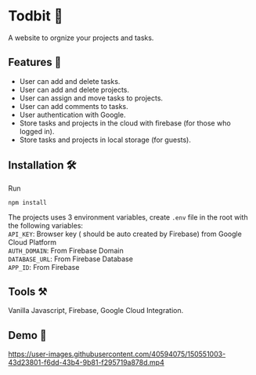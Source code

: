 # Todbit 📝
A website to orgnize your projects and tasks.

## Features 💪
- User can add and delete tasks.
- User can add and delete projects.
- User can assign and move tasks to projects.
- User can add comments to tasks.
- User authentication with Google.
- Store tasks and projects in the cloud with firebase (for those who logged in).
- Store tasks and projects in local storage (for guests).

## Installation 🛠️
Run
```
npm install
```

The projects uses 3 environment variables, create `.env` file in the root with the following variables: <br/>
`API_KEY`: Browser key ( should be auto created by Firebase) from Google Cloud Platform <br/>
`AUTH_DOMAIN`: From Firebase Domain <br/>
`DATABASE_URL`: From Firebase Database <br/>
`APP_ID`: From Firebase <br/>

## Tools ⚒️
Vanilla Javascript, Firebase, Google Cloud Integration.

## Demo 🎥
https://user-images.githubusercontent.com/40594075/150551003-43d23801-f6dd-43b4-9b81-f295719a878d.mp4

